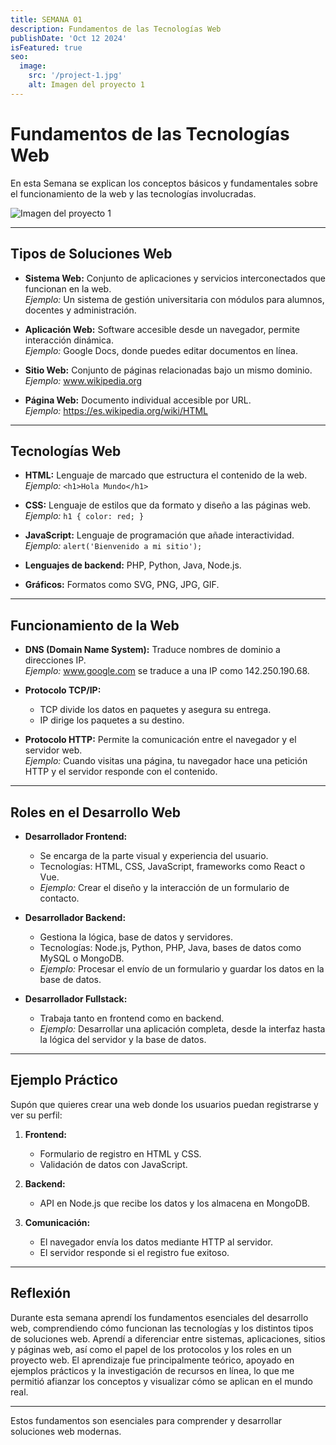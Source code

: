 ```yaml
---
title: SEMANA 01
description: Fundamentos de las Tecnologías Web
publishDate: 'Oct 12 2024'
isFeatured: true
seo:
  image:
    src: '/project-1.jpg'
    alt: Imagen del proyecto 1
---
```


# Fundamentos de las Tecnologías Web

En esta Semana se explican los conceptos básicos y fundamentales sobre el funcionamiento de la web y las tecnologías involucradas.

![Imagen del proyecto 1](/project-1.jpg)

---

## Tipos de Soluciones Web

- **Sistema Web:** Conjunto de aplicaciones y servicios interconectados que funcionan en la web.  
  _Ejemplo:_ Un sistema de gestión universitaria con módulos para alumnos, docentes y administración.

- **Aplicación Web:** Software accesible desde un navegador, permite interacción dinámica.  
  _Ejemplo:_ Google Docs, donde puedes editar documentos en línea.

- **Sitio Web:** Conjunto de páginas relacionadas bajo un mismo dominio.  
  _Ejemplo:_ www.wikipedia.org

- **Página Web:** Documento individual accesible por URL.  
  _Ejemplo:_ https://es.wikipedia.org/wiki/HTML

---

## Tecnologías Web

- **HTML:** Lenguaje de marcado que estructura el contenido de la web.  
  _Ejemplo:_ `<h1>Hola Mundo</h1>`

- **CSS:** Lenguaje de estilos que da formato y diseño a las páginas web.  
  _Ejemplo:_ `h1 { color: red; }`

- **JavaScript:** Lenguaje de programación que añade interactividad.  
  _Ejemplo:_ `alert('Bienvenido a mi sitio');`

- **Lenguajes de backend:** PHP, Python, Java, Node.js.

- **Gráficos:** Formatos como SVG, PNG, JPG, GIF.

---

## Funcionamiento de la Web

- **DNS (Domain Name System):** Traduce nombres de dominio a direcciones IP.  
  _Ejemplo:_ www.google.com se traduce a una IP como 142.250.190.68.

- **Protocolo TCP/IP:**  
  - TCP divide los datos en paquetes y asegura su entrega.
  - IP dirige los paquetes a su destino.

- **Protocolo HTTP:** Permite la comunicación entre el navegador y el servidor web.  
  _Ejemplo:_ Cuando visitas una página, tu navegador hace una petición HTTP y el servidor responde con el contenido.

---

## Roles en el Desarrollo Web

- **Desarrollador Frontend:**  
  - Se encarga de la parte visual y experiencia del usuario.
  - Tecnologías: HTML, CSS, JavaScript, frameworks como React o Vue.
  - _Ejemplo:_ Crear el diseño y la interacción de un formulario de contacto.

- **Desarrollador Backend:**  
  - Gestiona la lógica, base de datos y servidores.
  - Tecnologías: Node.js, Python, PHP, Java, bases de datos como MySQL o MongoDB.
  - _Ejemplo:_ Procesar el envío de un formulario y guardar los datos en la base de datos.

- **Desarrollador Fullstack:**  
  - Trabaja tanto en frontend como en backend.
  - _Ejemplo:_ Desarrollar una aplicación completa, desde la interfaz hasta la lógica del servidor y la base de datos.

---

## Ejemplo Práctico

Supón que quieres crear una web donde los usuarios puedan registrarse y ver su perfil:

1. **Frontend:**  
   - Formulario de registro en HTML y CSS.
   - Validación de datos con JavaScript.

2. **Backend:**  
   - API en Node.js que recibe los datos y los almacena en MongoDB.

3. **Comunicación:**  
   - El navegador envía los datos mediante HTTP al servidor.
   - El servidor responde si el registro fue exitoso.

---

## Reflexión

Durante esta semana aprendí los fundamentos esenciales del desarrollo web, comprendiendo cómo funcionan las tecnologías y los distintos tipos de soluciones web. Aprendí a diferenciar entre sistemas, aplicaciones, sitios y páginas web, así como el papel de los protocolos y los roles en un proyecto web. El aprendizaje fue principalmente teórico, apoyado en ejemplos prácticos y la investigación de recursos en línea, lo que me permitió afianzar los conceptos y visualizar cómo se aplican en el mundo real.

---
Estos fundamentos son esenciales para comprender y desarrollar soluciones web modernas.

